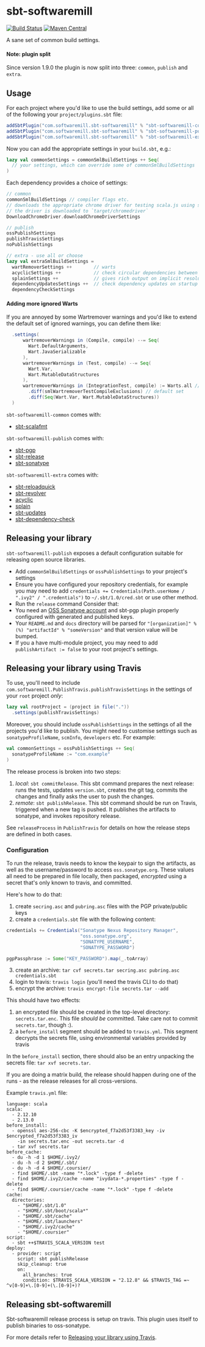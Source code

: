 # sbt-softwaremill
[![Build Status](https://travis-ci.org/softwaremill/sbt-softwaremill.svg?branch=master)](https://travis-ci.org/softwaremill/sbt-softwaremill)
[![Maven Central](https://maven-badges.herokuapp.com/maven-central/com.softwaremill.sbt-softwaremill/sbt-softwaremill-common/badge.svg)](https://maven-badges.herokuapp.com/maven-central/com.softwaremill.sbt-softwaremill/sbt-softwaremill-common)  

A sane set of common build settings.

#### Note: plugin split

Since version 1.9.0 the plugin is now split into three: `common`, `publish` and `extra`.

## Usage

For each project where you'd like to use the build settings, add some or all of the following your `project/plugins.sbt`
file:

````scala
addSbtPlugin("com.softwaremill.sbt-softwaremill" % "sbt-softwaremill-common" % "2.0.0-M1")
addSbtPlugin("com.softwaremill.sbt-softwaremill" % "sbt-softwaremill-publish" % "2.0.0-M1")
addSbtPlugin("com.softwaremill.sbt-softwaremill" % "sbt-softwaremill-extra" % "2.0.0-M1")
````

Now you can add the appropriate settings in your `build.sbt`, e.g.:

````scala
lazy val commonSettings = commonSmlBuildSettings ++ Seq(
  // your settings, which can override some of commonSmlBuildSettings
) 
````

Each dependency provides a choice of settings:

````scala
// common
commonSmlBuildSettings // compiler flags etc.
// downloads the appropriate chrome driver for testing scala.js using scalajs-env-selenium
// the driver is downloaded to `target/chromedriver`
DownloadChromeDriver.downloadChromeDriverSettings 

// publish
ossPublishSettings
publishTravisSettings
noPublishSettings

// extra - use all or choose
lazy val extraSmlBuildSettings =
  wartRemoverSettings ++        // warts
  acyclicSettings ++            // check circular dependencies between packages
  splainSettings ++             // gives rich output on implicit resolution errors
  dependencyUpdatesSettings ++  // check dependency updates on startup (max once per 12h)
  dependencyCheckSettings
````

#### Adding more ignored Warts
If you are annoyed by some Wartremover warnings and you'd like to extend the default set of ignored warnings,
you can define them like:

```scala
  .settings(
      wartremoverWarnings in (Compile, compile) --= Seq(
        Wart.DefaultArguments,
        Wart.JavaSerializable
      ),
      wartremoverWarnings in (Test, compile) --= Seq(
        Wart.Var,
        Wart.MutableDataStructures
      ),
      wartremoverWarnings in (IntegrationTest, compile) := Warts.all // custom scope
        .diff(smlWartremoverTestCompileExclusions) // default set
        .diff(Seq(Wart.Var, Wart.MutableDataStructures))
  )
```  

`sbt-softwaremill-common` comes with:
- [sbt-scalafmt](https://scalameta.org/scalafmt/docs/installation.html)

`sbt-softwaremill-publish` comes with:
- [sbt-pgp](https://github.com/sbt/sbt-pgp)
- [sbt-release](https://github.com/sbt/sbt-release)
- [sbt-sonatype](https://github.com/xerial/sbt-sonatype)

`sbt-softwaremill-extra` comes with:
- [sbt-reloadquick](https://github.com/dwijnand/sbt-reloadquick)
- [sbt-revolver](https://github.com/spray/sbt-revolver)
- [acyclic](https://github.com/lihaoyi/acyclic)
- [splain](https://github.com/tek/splain)
- [sbt-updates](https://github.com/rtimush/sbt-updates)
- [sbt-dependency-check](https://github.com/albuch/sbt-dependency-check)

## Releasing your library

`sbt-softwaremill-publish` exposes a default configuration suitable for releasing open source libraries.
- Add `commonSmlBuildSettings` or `ossPublishSettings` to your project's settings
- Ensure you have configured your repository credentials, for example you may need to add
`credentials += Credentials(Path.userHome / ".ivy2" / ".credentials")` to `~/.sbt/1.0/cred.sbt` or
use other method. 
- Run the `release` command
Consider that:
- You need an [OSS Sonatype account](https://www.scala-sbt.org/1.x/docs/Using-Sonatype.html) and sbt-pgp plugin properly configured with generated and published keys.
- Your `README.md` and `docs` directory will be parsed for `"[organization]" %(%) "artifactId" % "someVersion"` and that version value will be bumped.
- If you a have multi-module project, you may need to add `publishArtifact := false` to your root project's settings. 

## Releasing your library using Travis

To use, you'll need to include `com.softwaremill.PublishTravis.publishTravisSettings` in the settings of your 
`root` project *only*:

```scala
lazy val rootProject = (project in file("."))
  .settings(publishTravisSettings)
```  
  
Moreover, you should include `ossPublishSettings` in the settings of all the projects you'd like to publish. You might 
need to customise settings such as `sonatypeProfileName`, `scmInfo`, `developers` etc. For example:  
  
```scala
val commonSettings = ossPublishSettings ++ Seq(
  sonatypeProfileName := "com.example"
)
```

The release process is broken into two steps:

1. *local*: `sbt commitRelease`. This sbt command prepares the next release: runs the tests, updates `version.sbt`,
creates the git tag, commits the changes and finally asks the user to push the changes.
2. *remote*: `sbt publishRelease`. This sbt command should be run on Travis, triggered when a new tag is pushed. It
publishes the artifacts to sonatype, and invokes repository release.

See `releaseProcess` in `PublishTravis` for details on how the release steps are defined in both cases.

### Configuration

To run the release, travis needs to know the keypair to sign the artifacts, as well as the username/password to
access `oss.sonatype.org`. These values all need to be prepared in file locally, then packaged, *encrypted* using
a secret that's only known to travis, and committed.

Here's how to do that:

1. create `secring.asc` and `pubring.asc` files with the PGP private/public keys
2. create a `credentials.sbt` file with the following content:

```scala
credentials += Credentials("Sonatype Nexus Repository Manager",
                           "oss.sonatype.org",
                           "SONATYPE_USERNAME",
                           "SONATYPE_PASSWORD")

pgpPassphrase := Some("KEY_PASSWORD").map(_.toArray)
```

3. create an archive: `tar cvf secrets.tar secring.asc pubring.asc credentials.sbt`
4. login to travis: `travis login` (you'll need the travis CLI to do that)
5. encrypt the archive: `travis encrypt-file secrets.tar --add`

This should have two effects:

1. an encrypted file should be created in the top-level directory: `secrets.tar.enc`. This file *should be* committed.
Take care not to commit `secrets.tar`, though :).
2. a `before_install` segment should be added to `travis.yml`. This segment decrypts the secrets file, using 
environmental variables provided by travis

In the `before_install` section, there should also be an entry unpacking the secrets file: `tar xvf secrets.tar`.

If you are doing a matrix build, the release should happen during one of the runs - as the release releases for all
cross-versions.

Example `travis.yml` file:

```
language: scala
scala:
  - 2.12.10
  - 2.13.0
before_install:
  - openssl aes-256-cbc -K $encrypted_f7a2d53f3383_key -iv $encrypted_f7a2d53f3383_iv
    -in secrets.tar.enc -out secrets.tar -d
  - tar xvf secrets.tar
before_cache:
  - du -h -d 1 $HOME/.ivy2/
  - du -h -d 2 $HOME/.sbt/
  - du -h -d 4 $HOME/.coursier/
  - find $HOME/.sbt -name "*.lock" -type f -delete
  - find $HOME/.ivy2/cache -name "ivydata-*.properties" -type f -delete
  - find $HOME/.coursier/cache -name "*.lock" -type f -delete
cache:
  directories:
    - "$HOME/.sbt/1.0"
    - "$HOME/.sbt/boot/scala*"
    - "$HOME/.sbt/cache"
    - "$HOME/.sbt/launchers"
    - "$HOME/.ivy2/cache"
    - "$HOME/.coursier"
script:
  - sbt ++$TRAVIS_SCALA_VERSION test
deploy:
  - provider: script
    script: sbt publishRelease
    skip_cleanup: true
    on:
      all_branches: true
      condition: $TRAVIS_SCALA_VERSION = "2.12.8" && $TRAVIS_TAG =~ ^v[0-9]+\.[0-9]+(\.[0-9]+)?
```

## Releasing sbt-softwaremill

Sbt-softwaremill release process is setup on travis. 
This plugin uses itself to publish binaries to oss-sonatype.

For more details refer to [Releasing your library using Travis](#releasing-your-library-using-travis).
